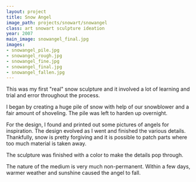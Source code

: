 ```yaml
---
layout: project
title: Snow Angel
image_path: projects/snowart/snowangel
class: art snowart sculpture ideation
year: 2007
main_image: snowangel_final.jpg
images:
- snowangel_pile.jpg
- snowangel_rough.jpg
- snowangel_fine.jpg
- snowangel_final.jpg
- snowangel_fallen.jpg
---
```

This was my first "real" snow sculpture and it involved a lot of learning and trial and error throughout the process.

I began by creating a huge pile of snow with help of our snowblower and a fair amount of shoveling. The pile was left to harden up overnight.

For the design, I found and printed out some pictures of angels for inspiration. The design evolved as I went and finished the various details. Thankfully, snow is pretty forgiving and it is possible to patch parts where too much material is taken away.

The sculpture was finished with a color to make the details pop through.

The nature of the medium is very much non-permanent. Within a few days, warmer weather and sunshine caused the angel to fall.

